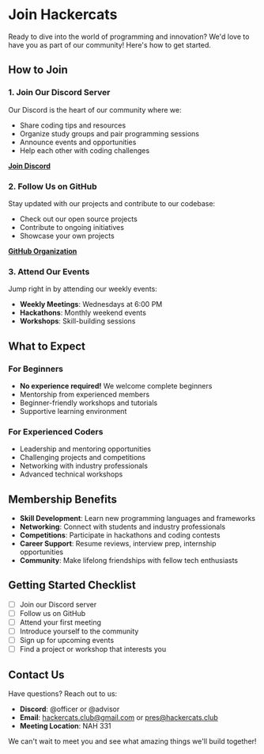 # Join Hackercats

Ready to dive into the world of programming and innovation? We'd love to have you as part of our community! Here's how to get started.

## How to Join

### 1. Join Our Discord Server
Our Discord is the heart of our community where we:
- Share coding tips and resources
- Organize study groups and pair programming sessions
- Announce events and opportunities
- Help each other with coding challenges

**[Join Discord](https://discord.gg/e29dBJhp9H)**

### 2. Follow Us on GitHub
Stay updated with our projects and contribute to our codebase:
- Check out our open source projects
- Contribute to ongoing initiatives
- Showcase your own projects

**[GitHub Organization](https://github.com/hacker-cats)**

### 3. Attend Our Events
Jump right in by attending our weekly events:
- **Weekly Meetings**: Wednesdays at 6:00 PM
- **Hackathons**: Monthly weekend events
- **Workshops**: Skill-building sessions

## What to Expect

### For Beginners
- **No experience required!** We welcome complete beginners
- Mentorship from experienced members
- Beginner-friendly workshops and tutorials
- Supportive learning environment

### For Experienced Coders
- Leadership and mentoring opportunities
- Challenging projects and competitions
- Networking with industry professionals
- Advanced technical workshops

## Membership Benefits

- **Skill Development**: Learn new programming languages and frameworks
- **Networking**: Connect with students and industry professionals
- **Competitions**: Participate in hackathons and coding contests
- **Career Support**: Resume reviews, interview prep, internship opportunities
- **Community**: Make lifelong friendships with fellow tech enthusiasts

## Getting Started Checklist

- [ ] Join our Discord server
- [ ] Follow us on GitHub
- [ ] Attend your first meeting
- [ ] Introduce yourself to the community
- [ ] Sign up for upcoming events
- [ ] Find a project or workshop that interests you

## Contact Us

Have questions? Reach out to us:

- **Discord**: @officer or @advisor
- **Email**: hackercats.club@gmail.com or pres@hackercats.club
- **Meeting Location**: NAH 331

We can't wait to meet you and see what amazing things we'll build together!